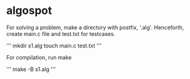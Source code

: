 # algospot
For solving a problem, make a directory with postfix, '.alg'. Henceforth, create main.c file and test.txt for testcases.

'''
mkdir s1.alg
touch main.c test.txt
'''

For compilation, run make 

'''
make -B s1.alg
'''